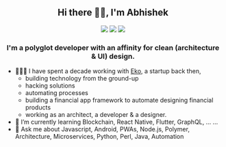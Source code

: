<h2 align="center">Hi there 👋🏼, I'm Abhishek</h2>

<p align="center">
  <a href="https://www.linkedin.com/in/abhiweb" target="_blank"><img src="https://img.shields.io/badge/LinkedIn-abhiweb-2867B2"/></a>
  <a href="https://twitter.com/abhiweb" target="_blank"><img src="https://img.shields.io/badge/Twitter-@abhiweb-1DA1F2"/></a>
  <a href="https://abhi.page" target="_blank"><img src="https://img.shields.io/badge/🌐-abhi.page-blueviolet"/></a>
</p>

<h3 align="center">I'm a polyglot developer with an affinity for clean (architecture & UI) design.</h3>


- 👨🏼‍💻 I have spent a decade working with [Eko](https://eko.in), a startup back then,
  - building technology from the ground-up
  - hacking solutions
  - automating processes
  - building a financial app framework to automate designing financial products
  - working as an architect, a developer & a designer.
- 🌱 I’m currently learning Blockchain, React Native, Flutter, GraphQL, ... ...
- 💬 Ask me about Javascript, Android, PWAs, Node.js, Polymer, Architecture, Microservices, Python, Perl, Java, Automation


<!--
**manustays/manustays** is a ✨ _special_ ✨ repository because its `README.md` (this file) appears on your GitHub profile.

Here are some ideas to get you started:

- 🔭 I’m currently working on ...
- 🌱 I’m currently learning ...
- 👯 I’m looking to collaborate on ...
- 🤔 I’m looking for help with ...
- 💬 Ask me about ...
- 📫 How to reach me: ...
- 😄 Pronouns: ...
- ⚡ Fun fact: ...
-->
